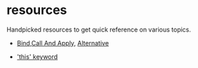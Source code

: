 # resources
Handpicked resources to get quick reference on various topics.

* [Bind,Call And Apply](https://www.youtube.com/watch?v=rZc7_2YXbP8), [Alternative](https://www.youtube.com/watch?v=75W8UPQ5l7k)

* ['this' keyword](https://www.youtube.com/watch?v=gvicrj31JOM)
